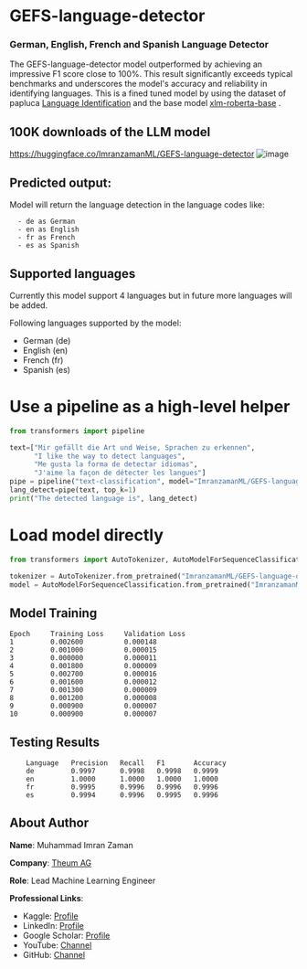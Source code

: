 # GEFS-language-detector
### German, English, French and Spanish Language Detector

The GEFS-language-detector model outperformed by achieving an impressive F1 score close to 100%. This result significantly exceeds typical benchmarks and underscores the model's accuracy and reliability in identifying languages.
This is a fined tuned model by using the dataset of papluca [Language Identification](https://huggingface.co/datasets/papluca/language-identification#additional-information) and the base model [xlm-roberta-base](https://huggingface.co/xlm-roberta-base) .

## 100K downloads of the LLM model
https://huggingface.co/ImranzamanML/GEFS-language-detector
![image](https://github.com/Imran-ml/GEFS-language-detector/assets/149146155/7318e8c3-a672-4b71-9b17-d9be7f0cfbd4)


## Predicted output:

Model will return the language detection in the language codes like: 
```
  - de as German
  - en as English
  - fr as French
  - es as Spanish
```
  
## Supported languages
Currently this model support 4 languages but in future more languages will be added. 

Following languages supported by the model:
- German (de)
- English (en)
- French (fr)
- Spanish (es)

# Use a pipeline as a high-level helper

```python
from transformers import pipeline

text=["Mir gefällt die Art und Weise, Sprachen zu erkennen",
      "I like the way to detect languages",
      "Me gusta la forma de detectar idiomas",
      "J'aime la façon de détecter les langues"]
pipe = pipeline("text-classification", model="ImranzamanML/GEFS-language-detector")
lang_detect=pipe(text, top_k=1)
print("The detected language is", lang_detect)
```

# Load model directly

```python
from transformers import AutoTokenizer, AutoModelForSequenceClassification

tokenizer = AutoTokenizer.from_pretrained("ImranzamanML/GEFS-language-detector")
model = AutoModelForSequenceClassification.from_pretrained("ImranzamanML/GEFS-language-detector")

```

## Model Training
  
    Epoch	  Training Loss	    Validation Loss
    1	      0.002600	        0.000148  
    2	      0.001000	        0.000015
    3	      0.000000	        0.000011
    4	      0.001800	        0.000009
    5	      0.002700	        0.000016
    6	      0.001600	        0.000012
    7	      0.001300	        0.000009
    8	      0.001200	        0.000008
    9	      0.000900	        0.000007
    10	      0.000900	        0.000007


## Testing Results
```
    Language   Precision   Recall	F1 	     Accuracy
    de	       0.9997	   0.9998	0.9998   0.9999
    en	       1.0000	   1.0000	1.0000	 1.0000
    fr	       0.9995	   0.9996	0.9996	 0.9996
    es	       0.9994	   0.9996	0.9995	 0.9996
```



## About Author

  **Name**: Muhammad Imran Zaman 
  
  **Company**: [Theum AG](https://theum.com/en/index.htm?t=) 
  
  **Role**: Lead Machine Learning Engineer 

  **Professional Links**:
  - Kaggle: [Profile](https://www.kaggle.com/muhammadimran112233)
  - LinkedIn: [Profile](linkedin.com/in/muhammad-imran-zaman)
  - Google Scholar: [Profile](https://scholar.google.com/citations?user=ulVFpy8AAAAJ&hl=en)
  - YouTube: [Channel](https://www.youtube.com/@consolioo)
  - GitHub: [Channel](https://github.com/Imran-ml)

